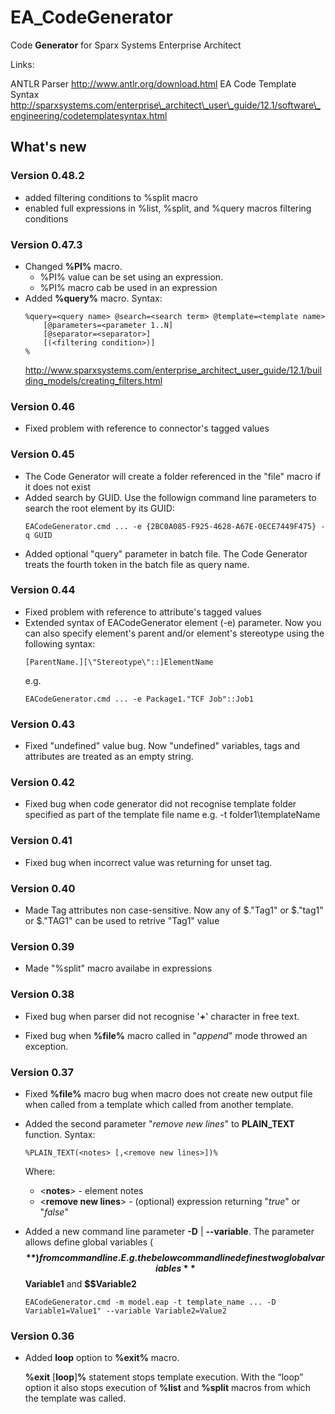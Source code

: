 EA\_CodeGenerator
=================

Code **Generator** for Sparx Systems Enterprise Architect

Links:

ANTLR Parser http://www.antlr.org/download.html EA Code Template Syntax
http://sparxsystems.com/enterprise\_architect\_user\_guide/12.1/software\_engineering/codetemplatesyntax.html

What's new
----------

### Version 0.48.2
-   added filtering conditions to %split macro
-   enabled full expressions in %list, %split, and %query macros filtering conditions

### Version 0.47.3
-   Changed **%PI%** macro. 
	* %PI% value can be set using an expression. 
	* %PI% macro cab be used in an expression
-   Added **%query%** macro. Syntax:
    ~~~~ 
    %query=<query name> @search=<search term> @template=<template name> 
        [@parameters=<parameter 1..N] 
        [@separator=<separator>]
        [(<filtering condition>)]
    %
    ~~~~
    http://www.sparxsystems.com/enterprise_architect_user_guide/12.1/building_models/creating_filters.html


### Version 0.46
-   Fixed problem with reference to connector's tagged values

### Version 0.45
-   The Code Generator will create a folder referenced in the "file" macro if it does not exist
-   Added search by GUID. Use the followign command line parameters to search the root element by its GUID:
    ~~~~ 
    EACodeGenerator.cmd ... -e {2BC0A085-F925-4628-A67E-0ECE7449F475} -q GUID
    ~~~~
-   Added optional "query" parameter in batch file. The Code Generator treats the fourth token 
    in the batch file as  query name.


### Version 0.44
-   Fixed problem with reference to attribute's tagged values
-   Extended syntax of EACodeGenerator element (-e) parameter. Now you can also specify
    element's parent and/or element's stereotype using the following syntax:
    ~~~~
    [ParentName.][\"Stereotype\"::]ElementName
    ~~~~
    e.g.
    ~~~~ 
    EACodeGenerator.cmd ... -e Package1."TCF Job"::Job1
    ~~~~


### Version 0.43

-   Fixed "undefined" value bug. Now "undefined" variables, tags and attributes are treated 
    as an empty string.


### Version 0.42

-   Fixed bug when code generator did not recognise template folder specified 
    as part of the template file name e.g. -t  folder1\templateName

### Version 0.41

-   Fixed bug when incorrect value was returning for unset tag. 

### Version 0.40

-   Made Tag attributes non case-sensitive. Now any of $."Tag1" or $."tag1" or $."TAG1" can be used
    to retrive "Tag1" value

### Version 0.39

-   Made "%split" macro availabe in expressions

### Version 0.38

-   Fixed bug when parser did not recognise '**+**' character in free text.

-   Fixed bug when **%file%** macro called in "*append*" mode throwed an exception.

### Version 0.37

-   Fixed **%file%** macro bug when macro does not create new output file when
    called from a template which called from another template.

-   Added the second parameter "*remove new lines*" to **PLAIN_TEXT** function.
    Syntax:
    ~~~~
    %PLAIN_TEXT(<notes> [,<remove new lines>])%
    ~~~~
    Where:
	- \<**notes**\> - element notes
	- \<**remove new lines**\>  - (optional) expression returning "*true*" or "*false*"

-   Added a new command line parameter **-D** | **--variable**. The parameter allows
    define global variables (**$$**) from command line.   E.g. the below command
    line defines two global variables **$$Variable1** and **$$Variable2**
    ~~~~ 
    EACodeGenerator.cmd -m model.eap -t template_name ... -D Variable1=Value1" --variable Variable2=Value2 
    ~~~~

### Version 0.36

-   Added **loop** option to **%exit%** macro.

    **%exit** [**loop**]**%** statement stops template execution. With the
    “loop” option it also stops execution of **%list** and **%split** macros
    from which the template was called.
